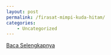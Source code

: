 ```yaml
---
layout: post
permalink: /firasat-mimpi-kuda-hitam/
categories:
    - Uncategorized
---
```


[Baca Selengkapnya](/08)